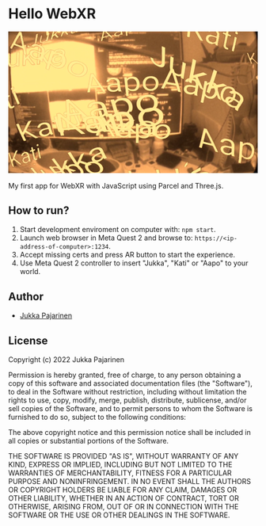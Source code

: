 # Hello WebXR

![screenshot](screenshot.png?raw=true)

My first app for WebXR with JavaScript using Parcel and Three.js.

## How to run?

1. Start development enviroment on computer with: `npm start`.
2. Launch web browser in Meta Quest 2 and browse to: `https://<ip-address-of-computer>:1234`.
3. Accept missing certs and press AR button to start the experience.
4. Use Meta Quest 2 controller to insert "Jukka", "Kati" or "Aapo" to your world.

## Author

- [Jukka Pajarinen](https://www.jukkapajarinen.com)


## License

Copyright (c) 2022 Jukka Pajarinen

Permission is hereby granted, free of charge, to any person obtaining a copy of this software and associated documentation files (the "Software"), to deal in the Software without restriction, including without limitation the rights to use, copy, modify, merge, publish, distribute, sublicense, and/or sell copies of the Software, and to permit persons to whom the Software is furnished to do so, subject to the following conditions:

The above copyright notice and this permission notice shall be included in all copies or substantial portions of the Software.

THE SOFTWARE IS PROVIDED "AS IS", WITHOUT WARRANTY OF ANY KIND, EXPRESS OR IMPLIED, INCLUDING BUT NOT LIMITED TO THE WARRANTIES OF MERCHANTABILITY, FITNESS FOR A PARTICULAR PURPOSE AND NONINFRINGEMENT. IN NO EVENT SHALL THE AUTHORS OR COPYRIGHT HOLDERS BE LIABLE FOR ANY CLAIM, DAMAGES OR OTHER LIABILITY, WHETHER IN AN ACTION OF CONTRACT, TORT OR OTHERWISE, ARISING FROM, OUT OF OR IN CONNECTION WITH THE SOFTWARE OR THE USE OR OTHER DEALINGS IN THE SOFTWARE.
